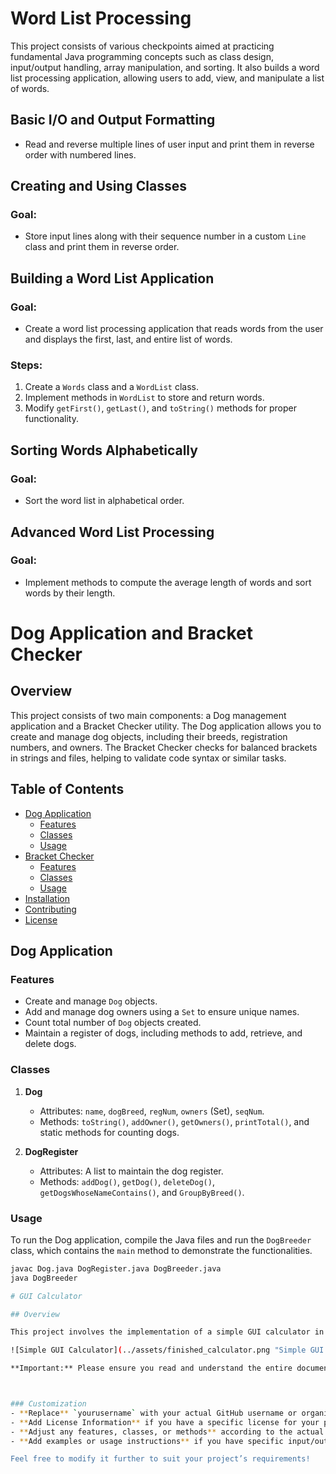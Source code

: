 # Word List Processing

This project consists of various checkpoints aimed at practicing fundamental Java programming concepts such as class design, input/output handling, array manipulation, and sorting. It also builds a word list processing application, allowing users to add, view, and manipulate a list of words.

## Basic I/O and Output Formatting

- Read and reverse multiple lines of user input and print them in reverse order with numbered lines.

## Creating and Using Classes

### Goal:
- Store input lines along with their sequence number in a custom `Line` class and print them in reverse order.


## Building a Word List Application

### Goal:
- Create a word list processing application that reads words from the user and displays the first, last, and entire list of words.

### Steps:
1. Create a `Words` class and a `WordList` class.
2. Implement methods in `WordList` to store and return words.
3. Modify `getFirst()`, `getLast()`, and `toString()` methods for proper functionality.


## Sorting Words Alphabetically

### Goal:
- Sort the word list in alphabetical order.

## Advanced Word List Processing

### Goal:
- Implement methods to compute the average length of words and sort words by their length.


# Dog Application and Bracket Checker

## Overview

This project consists of two main components: a Dog management application and a Bracket Checker utility. The Dog application allows you to create and manage dog objects, including their breeds, registration numbers, and owners. The Bracket Checker checks for balanced brackets in strings and files, helping to validate code syntax or similar tasks.

## Table of Contents

- [Dog Application](#dog-application)
  - [Features](#features)
  - [Classes](#classes)
  - [Usage](#usage)
- [Bracket Checker](#bracket-checker)
  - [Features](#features-1)
  - [Classes](#classes-1)
  - [Usage](#usage-1)
- [Installation](#installation)
- [Contributing](#contributing)
- [License](#license)

## Dog Application

### Features

- Create and manage `Dog` objects.
- Add and manage dog owners using a `Set` to ensure unique names.
- Count total number of `Dog` objects created.
- Maintain a register of dogs, including methods to add, retrieve, and delete dogs.

### Classes

1. **Dog**
   - Attributes: `name`, `dogBreed`, `regNum`, `owners` (Set<String>), `seqNum`.
   - Methods: `toString()`, `addOwner()`, `getOwners()`, `printTotal()`, and static methods for counting dogs.

2. **DogRegister**
   - Attributes: A list to maintain the dog register.
   - Methods: `addDog()`, `getDog()`, `deleteDog()`, `getDogsWhoseNameContains()`, and `GroupByBreed()`.

### Usage

To run the Dog application, compile the Java files and run the `DogBreeder` class, which contains the `main` method to demonstrate the functionalities.

```bash
javac Dog.java DogRegister.java DogBreeder.java
java DogBreeder

# GUI Calculator

## Overview

This project involves the implementation of a simple GUI calculator in Java. The calculator will support basic arithmetic operations, additional mathematical functions, and memory functionality. The layout and overall appearance of the calculator must adhere to specific design specifications.

![Simple GUI Calculator](../assets/finished_calculator.png "Simple GUI Calculator")

**Important:** Please ensure you read and understand the entire document before you start coding. If clarification is needed, please seek assistance as soon as possible.



### Customization
- **Replace** `yourusername` with your actual GitHub username or organization.
- **Add License Information** if you have a specific license for your project.
- **Adjust any features, classes, or methods** according to the actual implementation details of your project.
- **Add examples or usage instructions** if you have specific input/output examples you'd like to showcase.

Feel free to modify it further to suit your project’s requirements!
